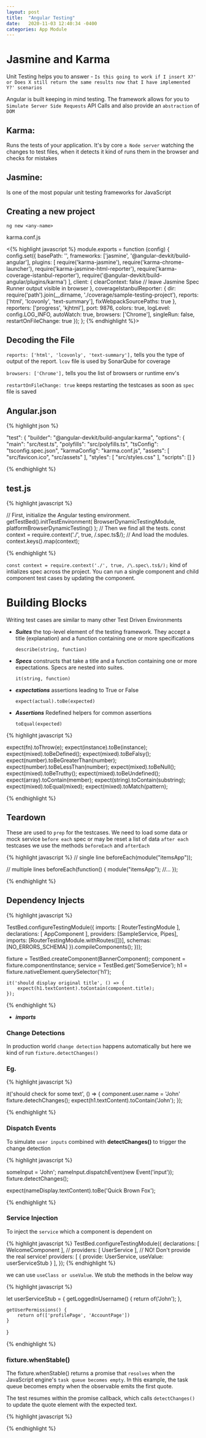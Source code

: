 ```yaml
---
layout: post
title:  "Angular Testing"
date:   2020-11-03 12:40:34 -0400
categories: App Module
---
```



# Jasmine and Karma
Unit Testing helps you to answer - 
`Is this going to work if I insert X?' or Does X still return the same results now that I have implemented Y?' scenarios`


Angular is built keeping in mind testing. The framework allows for you to `Simulate Server Side Requests` API Calls and also provide an `abstraction` of `DOM`


## Karma: 

Runs the tests of your application. It's by core `a Node server` watching the changes to test files, when it detects it kind of runs them in the browser and checks for mistakes

## Jasmine:

Is one of the most popular unit testing frameworks for JavaScript

## Creating a new project

```
ng new <any-name>
```

karma.conf.js

<{% highlight javascript %}
module.exports = function (config) {
  config.set({
    basePath: '',
    frameworks: ['jasmine', '@angular-devkit/build-angular'],
    plugins: [
      require('karma-jasmine'),
      require('karma-chrome-launcher'),
      require('karma-jasmine-html-reporter'),
      require('karma-coverage-istanbul-reporter'),
      require('@angular-devkit/build-angular/plugins/karma')
    ],
    client: {
      clearContext: false // leave Jasmine Spec Runner output visible in browser
    },
    coverageIstanbulReporter: {
      dir: require('path').join(__dirname, './coverage/sample-testing-project'),
      reports: ['html', 'lcovonly', 'text-summary'],
      fixWebpackSourcePaths: true
    },
    reporters: ['progress', 'kjhtml'],
    port: 9876,
    colors: true,
    logLevel: config.LOG_INFO,
    autoWatch: true,
    browsers: ['Chrome'],
    singleRun: false,
    restartOnFileChange: true
  });
};
{% endhighlight %}>


## Decoding the File

`reports: ['html', 'lcovonly', 'text-summary'],` tells you the type of output of the report. `lcov` file is used by SonarQube for coverage

`browsers: ['Chrome'],` tells you the list of browsers or runtime env's

`restartOnFileChange: true` keeps restarting the testcases as soon as `spec` file is saved


## Angular.json

{% highlight json %}

 "test": {
          "builder": "@angular-devkit/build-angular:karma",
          "options": {
            "main": "src/test.ts",
            "polyfills": "src/polyfills.ts",
            "tsConfig": "tsconfig.spec.json",
            "karmaConfig": "karma.conf.js",
            "assets": [
              "src/favicon.ico",
              "src/assets"
            ],
            "styles": [
              "src/styles.css"
            ],
            "scripts": []
          }

{% endhighlight %}

## test.js

{% highlight javascript %}

// First, initialize the Angular testing environment.
getTestBed().initTestEnvironment(
  BrowserDynamicTestingModule,
  platformBrowserDynamicTesting()
);
// Then we find all the tests.
const context = require.context('./', true, /\.spec\.ts$/);
// And load the modules.
context.keys().map(context);

{% endhighlight %}


`const context = require.context('./', true, /\.spec\.ts$/);` kind of intializes spec across the project. You can run a single component and child component test cases by updating the component. 

# Building Blocks

Writing test cases are similar to many other Test Driven Environments

* ___Suites___ the top-level element of the testing framework. They accept a title (explanation) and a function containing one or more specifications
  ```
  describe(string, function)
  ```
* ___Specs___ constructs that take a title and a function containing one or more expectations. Specs are nested into suites.
  ```
  it(string, function)
  ```
* ___expectations___ assertions leading to True or False
  ```
  expect(actual).toBe(expected)
  ```
* ___Assertions___ Redefined helpers for common assertions
  ```
  toEqual(expected)
  ```

{% highlight javascript %}

expect(fn).toThrow(e);
expect(instance).toBe(instance);
expect(mixed).toBeDefined();
expect(mixed).toBeFalsy();
expect(number).toBeGreaterThan(number);
expect(number).toBeLessThan(number);
expect(mixed).toBeNull();
expect(mixed).toBeTruthy();
expect(mixed).toBeUndefined();
expect(array).toContain(member);
expect(string).toContain(substring);
expect(mixed).toEqual(mixed);
expect(mixed).toMatch(pattern);

{% endhighlight %}

## Teardown

These are used to `prep` for the testcases. We need to load some data or mock service `before each` spec or may be reset a list of data `after each` testcases we use the methods `beforeEach` and `afterEach`

{% highlight javascript %}
// single line
beforeEach(module("itemsApp"));

// multiple lines
beforeEach(function() {
  module("itemsApp");
  //...
});

{% endhighlight %}


## Dependency Injects

{% highlight javascript %}

  TestBed.configureTestingModule({
      imports: [
        RouterTestingModule
      ],
      declarations: [
        AppComponent
      ],
      providers: [SampleService, Pipes],
      imports: [RouterTestingModule.withRoutes([])],
      schemas: [NO_ERRORS_SCHEMA]
    }).compileComponents();
  }));


  fixture = TestBed.createComponent(BannerComponent);
  component = fixture.componentInstance; 
  service = TestBed.get('SomeService');
  h1 = fixture.nativeElement.querySelector('h1');

    it('should display original title', () => {
        expect(h1.textContent).toContain(component.title);
    });

{% endhighlight %}


* ___imports___

### Change Detections 

In production world `change detection` happens automatically but here we kind of run `fixture.detectChanges()`  

### Eg.

{% highlight javascript %}

it('should check for some text', () => {
    component.user.name = 'John'
    fixture.detechChanges();
    expect(h1.textContent).toContain('John');
});

{% endhighlight %}

### Dispatch Events

To simulate `user inputs` combined with __detectChanges()__ to trigger the change detection

{% highlight javascript %}

someInput = 'John';
nameInput.dispatchEvent(new Event('input'));
fixture.detectChanges();

expect(nameDisplay.textContent).toBe('Quick Brown  Fox');

{% endhighlight %}

### Service Injection

To inject the `service` which a component is dependent on 

{% highlight javascript %}
TestBed.configureTestingModule({
   declarations: [ WelcomeComponent ],
// providers: [ UserService ],  // NO! Don't provide the real service!
   providers: [ { provide: UserService, useValue: userServiceStub } ],
});
{% endhighlight %}

we can use `useClass or useValue`. We stub the methods in the below way

{% highlight javascript %}

let userServiceStub = {
    getLoggedInUsername() {
        return of('John');
    },

    getUserPermissions() {
        return of(['profilePage', 'AccountPage'])
    }
}

{% endhighlight %}

### fixture.whenStable()

The fixture.whenStable() returns a promise that `resolves` when the JavaScript engine's `task queue becomes empty`. In this example, the task queue becomes empty when the observable emits the first quote.

The test resumes within the promise callback, which calls `detectChanges()` to update the quote element with the expected text.

{% highlight javascript %}



{% endhighlight %}